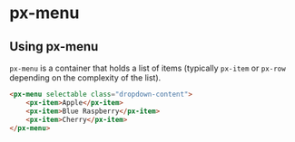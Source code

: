 px-menu
============

## Using px-menu

`px-menu` is a container that holds a list of items (typically `px-item` or `px-row` depending on the complexity of the list).

```html
<px-menu selectable class="dropdown-content">
	<px-item>Apple</px-item>
	<px-item>Blue Raspberry</px-item>
	<px-item>Cherry</px-item>
</px-menu>
```
